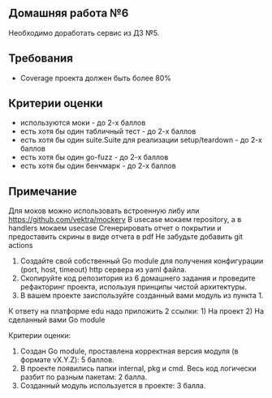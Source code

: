 ## Домашняя работа №6

Необходимо доработать сервис из ДЗ №5.

## Требования

- Coverage проекта должен быть более 80%

## Критерии оценки

- используются моки - до 2-х баллов
- есть хотя бы один табличный тест - до 2-х баллов
- есть хотя бы один suite.Suite для реализации setup/teardown - до 2-х баллов
- есть хотя бы один go-fuzz - до 2-х баллов
- есть хотя бы один бенчмарк - до 2-х баллов

## Примечание

Для моков можно использовать встроенную либу или https://github.com/vektra/mockery
В usecase мокаем repository, а в handlers мокаем usecase
Сгенерировать отчет о покрытии и предоставить скрины в виде отчета в pdf
Не забудьте добавить git actions



1. Создайте свой собственный Go module для получения конфигурации (port, host, timeout) http сервера из yaml файла.
2. Скопируйте код репозитория из 6 домашнего задания и проведите рефакторинг проекта, используя принципы чистой архитектуры.
3. В вашем проекте заиспользуйте созданный вами модуль из пункта 1.

К ответу на платформе edu надо приложить 2 ссылки: 1) На проект 2) На сделанный вами Go module

Критерии оценки:
1. Создан Go module, проставлена корректная версия модуля (в формате vX.Y.Z): 5 баллов.
2. В проекте появились папки internal, pkg и cmd. Весь код логически разбит по разным пакетам: 2 балла.
3. Созданный модуль используется в проекте: 3 балла.